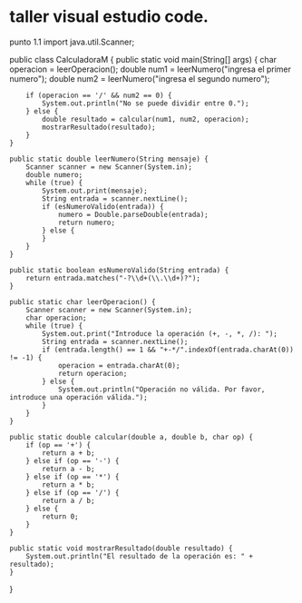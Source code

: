 # taller visual estudio code.
punto 1.1
import java.util.Scanner;

public class CalculadoraM {
    public static void main(String[] args) {
        char operacion = leerOperacion();
        double num1 = leerNumero("ingresa el primer numero");
        double num2 = leerNumero("ingresa el segundo numero");

        if (operacion == '/' && num2 == 0) {
            System.out.println("No se puede dividir entre 0.");
        } else {
            double resultado = calcular(num1, num2, operacion);
            mostrarResultado(resultado);
        }
    }

    public static double leerNumero(String mensaje) {
        Scanner scanner = new Scanner(System.in);
        double numero;
        while (true) {
            System.out.print(mensaje);
            String entrada = scanner.nextLine();
            if (esNumeroValido(entrada)) {
                numero = Double.parseDouble(entrada);
                return numero;
            } else {
            }
        }
    }

    public static boolean esNumeroValido(String entrada) {
        return entrada.matches("-?\\d+(\\.\\d+)?");
    }

    public static char leerOperacion() {
        Scanner scanner = new Scanner(System.in);
        char operacion;
        while (true) {
            System.out.print("Introduce la operación (+, -, *, /): ");
            String entrada = scanner.nextLine();
            if (entrada.length() == 1 && "+-*/".indexOf(entrada.charAt(0)) != -1) {
                operacion = entrada.charAt(0);
                return operacion;
            } else {
                System.out.println("Operación no válida. Por favor, introduce una operación válida.");
            }
        }
    }

    public static double calcular(double a, double b, char op) {
        if (op == '+') {
            return a + b;
        } else if (op == '-') {
            return a - b;
        } else if (op == '*') {
            return a * b;
        } else if (op == '/') {
            return a / b;
        } else {
            return 0;
        }
    }

    public static void mostrarResultado(double resultado) {
        System.out.println("El resultado de la operación es: " + resultado);
    }
}
